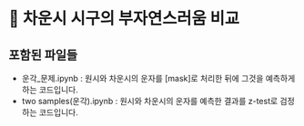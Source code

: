 # 🧩 차운시 시구의 부자연스러움 비교

## 포함된 파일들
- 운각_문제.ipynb : 원시와 차운시의 운자를 [mask]로 처리한 뒤에 그것을 예측하게 하는 코드입니다.
- two samples(운각).ipynb : 원시와 차운시의 운자를 예측한 결과를 z-test로 검정하는 코드입니다.
